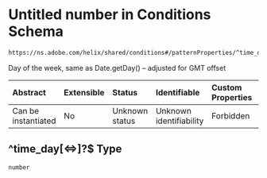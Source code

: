 # Untitled number in Conditions Schema

```txt
https://ns.adobe.com/helix/shared/conditions#/patternProperties/^time_day[<=>]?$
```

Day of the week, same as Date.getDay() – adjusted for GMT offset

| Abstract            | Extensible | Status         | Identifiable            | Custom Properties | Additional Properties | Access Restrictions | Defined In                                                               |
| :------------------ | :--------- | :------------- | :---------------------- | :---------------- | :-------------------- | :------------------ | :----------------------------------------------------------------------- |
| Can be instantiated | No         | Unknown status | Unknown identifiability | Forbidden         | Allowed               | none                | [conditions.schema.json*](conditions.schema.json "open original schema") |

## ^time_day\[<=>]?$ Type

`number`
